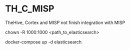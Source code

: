 # TH_C_MISP
TheHive, Cortex and MISP not finish integration with MISP


chown -R 1000:1000 <path_to_elasticsearch>

docker-compose up -d elasticsearch
